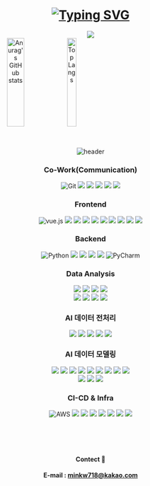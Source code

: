 <!-- README TITLE -->
<h1 align = "center">
  <a href="https://git.io/typing-svg"><img src="https://readme-typing-svg.demolab.com?font=Fira+Code&size=75&duration=1000&pause=500&color=31FF00&background=000000EE&center=true&multiline=true&width=1920&height=384&lines=Hello+World+!;+I'm+MinMessi+;Welcome+to+my+Devlog+GitHub+profile" alt="Typing SVG" /></a>
</h1>

<div align="center"> 
  <img src="https://profile-counter.glitch.me/<MinMessi>/count.svg">
  
  <!--
  [![Anurag's GitHub stats](https://github-readme-stats.vercel.app/api?username=MinMessi&show_icons=true&theme=dark)](https://github.com/anuraghazra/github-readme-stats)

  [![Top Langs](https://github-readme-stats.vercel.app/api/top-langs/?username=MinMessi&theme=dark)](https://github.com/anuraghazra/github-readme-stats)
  
  [![Top Langs](https://github-readme-stats.vercel.app/api/top-langs/?username=MinMessi&layout=compact&theme=white)](https://github.com/anuraghazra/github-readme-stats)
  -->

  <div style="display: flex; flex-direction: row;">
    <a href="https://github.com/anuraghazra/github-readme-stats">
      <img src="https://github-readme-stats.vercel.app/api?username=MinMessi&show_icons=true&theme=dark" alt="Anurag's GitHub stats" style="height: 200px; width: 49%"/>
    </a>
    <a href="https://github.com/anuraghazra/github-readme-stats">
      <img src="https://github-readme-stats.vercel.app/api/top-langs/?username=MinMessi&theme=dark&layout=compact&card_width=340" alt="Top Langs" style="height: 200px; width: 49%"/>
    </a>
  </div>


  <br/>
  
   <br/>


<!-- 공부중인 스킬셋 표현-->
![header](https://capsule-render.vercel.app/api?type=Cylinder&color=000000&height=50&text=🧑🏻‍💻My%20Studying%20Skill%20Set&fontColor=ffffff&fontSize=20)

### Co-Work(Communication)
![Git](https://img.shields.io/badge/Git-F05032?style=for-the-badge&logo=git&logoColor=white)
<img src="https://img.shields.io/badge/GitHub-181717?style=for-the-badge&logo=GitHub&logoColor=white"/>
<img src="https://img.shields.io/badge/gitkraken-179287?style=for-the-badge&logo=gitkraken&logoColor=white"/>
<img src="https://img.shields.io/badge/notion-%23000000?style=for-the-badge&logo=notion&logoColor=white"/> 
<img src="https://img.shields.io/badge/slack-%234A154B?style=for-the-badge&logo=slack&logoColor=white"/>
<img src="https://img.shields.io/badge/discord-5865F2?style=for-the-badge&logo=discord&logoColor=white"/>

### Frontend
![vue.js](https://img.shields.io/badge/vue.js-4FC08D?style=for-the-badge&logo=vue.js&logoColor=white) 
<img src="https://img.shields.io/badge/vuetify-%231867C0?style=for-the-badge&logo=vuetify&logoColor=white"/>
<img src="https://img.shields.io/badge/typescript-3178C6?style=for-the-badge&logo=typescript&logoColor=black"/>
<img src="https://img.shields.io/badge/Nuxt-00DC82?style=for-the-badge&logo=nuxtdotjs&logoColor=white"/>
<img src="https://img.shields.io/badge/axios-%235A29E4?style=for-the-badge&logo=axios&logoColor=white"/>
<img src="https://img.shields.io/badge/D3.js-F9A03C?style=for-the-badge&logo=d3.js&logoColor=white"/>
<img src="https://img.shields.io/badge/HTML-E34F26?style=for-the-badge&logo=html5&logoColor=white"/>
<img src="https://img.shields.io/badge/css-1572B6?style=for-the-badge&logo=css3&logoColor=white"/>
<img src="https://img.shields.io/badge/Javascript-ffb13b?style=for-the-badge&logo=javascript&logoColor=white"/>
<img src="https://img.shields.io/badge/VS%20Code-007ACC?style=for-the-badge&logo=visual-studio-code&logoColor=white"/>

### Backend
![Python](https://img.shields.io/badge/python-3776AB?style=for-the-badge&logo=python&logoColor=white)
<img src="https://img.shields.io/badge/Django-092E20?style=for-the-badge&logo=django&logoColor=white"/>
<img src="https://img.shields.io/badge/mysql-4479A1?style=for-the-badge&logo=mysql&logoColor=white"/>
<img src="https://img.shields.io/badge/redis-%23FF4438?style=for-the-badge&logo=redis&logoColor=white"/>
<img src="https://img.shields.io/badge/fastapi-%23009688?style=for-the-badge&logo=fastapi&logoColor=white"/>
![PyCharm](https://img.shields.io/badge/pycharm-%23000000?style=for-the-badge&logo=pycharm&logoColor=white)

### Data Analysis
<img src="https://img.shields.io/badge/pandas-150458?style=for-the-badge&logo=pandas&logoColor=white"/>
<img src="https://img.shields.io/badge/Requests-3776AB?style=for-the-badge&logo=python&logoColor=white"/>
<img src="https://img.shields.io/badge/BeautifulSoup-3776AB?style=for-the-badge&logo=beautifulsoup&logoColor=white"/>
<img src="https://img.shields.io/badge/OpenAI%20API-412991?style=for-the-badge&logo=openai&logoColor=white"/>

<br>
<img src="https://img.shields.io/badge/numpy-%23013243?style=for-the-badge&logo=numpy&logoColor=white"/>
<img src="https://img.shields.io/badge/Openpyxl-217346?style=for-the-badge&logo=microsoft-excel&logoColor=white"/>
<img src="https://img.shields.io/badge/SQLAlchemy-666699?style=for-the-badge&logo=sqlalchemy&logoColor=white"/>
<img src="https://img.shields.io/badge/Jupyter_Notebook-F37626?style=for-the-badge&logo=jupyter&logoColor=white"/>

### AI 데이터 전처리
<img src="https://img.shields.io/badge/Machine_Learning-FF6F00?style=for-the-badge&logo=machine-learning&logoColor=white"/>
<img src="https://img.shields.io/badge/Scikit--learn-F7931E?style=for-the-badge&logo=scikit-learn&logoColor=white"/>
<img src="https://img.shields.io/badge/MeCab-0568AE?style=for-the-badge&logo=MeCab&logoColor=white"/>
<img src="https://img.shields.io/badge/SentenceTransformers-37B6FF?style=for-the-badge&logo=sentence-transformers&logoColor=white"/>
<img src="https://img.shields.io/badge/OpenAI%20API-412991?style=for-the-badge&logo=openai&logoColor=white"/>

### AI 데이터 모델링
<img src="https://img.shields.io/badge/Deep_Learning-00599C?style=for-the-badge&logo=deep-learning&logoColor=white"/>
<img src="https://img.shields.io/badge/PyTorch-EE4C2C?style=for-the-badge&logo=PyTorch&logoColor=white"/>
<img src="https://img.shields.io/badge/Hugging%20Face-FFAE1A?style=for-the-badge&logo=hugging-face&logoColor=white"/>
<img src="https://img.shields.io/badge/Transformers-FF9900?style=for-the-badge&logo=transformers&logoColor=white"/>
<img src="https://img.shields.io/badge/PEFT-4A90E2?style=for-the-badge&logo=peft&logoColor=white"/>
<img src="https://img.shields.io/badge/W%26B-FFBE00?style=for-the-badge&logo=weights-and-biases&logoColor=white"/>
<img src="https://img.shields.io/badge/LLama-7289DA?style=for-the-badge&logo=llama&logoColor=white"/>
<img src="https://img.shields.io/badge/polyglot--ko--1.3b-000000?style=for-the-badge&logoColor=white"/>
<img src="https://img.shields.io/badge/Google%20Colab-F9AB00?style=for-the-badge&logo=google-colab&logoColor=white"/>

<br>
<img src="https://img.shields.io/badge/Deep_Learning-00599C?style=for-the-badge&logo=deep-learning&logoColor=white"/>
<img src="https://img.shields.io/badge/TensorFlow-FF6F00?style=for-the-badge&logo=tensorflow&logoColor=white"/>
<img src="https://img.shields.io/badge/Keras-D00000?style=for-the-badge&logo=keras&logoColor=white"/>

### CI-CD & Infra
![AWS](https://img.shields.io/badge/AWS-232F3E?style=for-the-badge&logo=amazonwebservices&logoColor=white)
<img src="https://img.shields.io/badge/AWS_EC2-FF9900?style=for-the-badge&logo=amazon-ec2&logoColor=white"/>
<img src="https://img.shields.io/badge/AWS_S3-569A31?style=for-the-badge&logo=amazon-s3&logoColor=white"/>
<img src="https://img.shields.io/badge/GitHub-181717?style=for-the-badge&logo=GitHub&logoColor=white"/>
<img src="https://img.shields.io/badge/github%20actions-2088FF?style=for-the-badge&logo=github-actions&logoColor=white"/>
<img src="https://img.shields.io/badge/docker-%232496ED?style=for-the-badge&logo=docker&logoColor=white"/>
<img src="https://img.shields.io/badge/WSL-0078D6?style=for-the-badge&logo=windows&logoColor=white"/>
<img src="https://img.shields.io/badge/Ubuntu-E95420?style=for-the-badge&logo=ubuntu&logoColor=white"/>



<br/>
<br/>
<br/>

#### Contect :e-mail:
#### E-mail : minkw718@kakao.com
